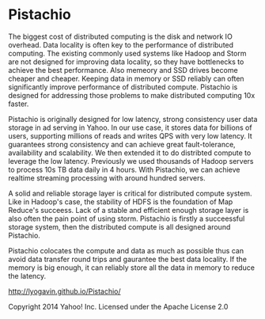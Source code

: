 Pistachio
==========
The biggest cost of distributed computing is the disk and network IO overhead. Data locality is often key to the performance of distributed computing. The existing commonly used systems like Hadoop and Storm are not designed for improving data locality, so they have bottlenecks to achieve the best performance. Also memeory and SSD drives become cheaper and cheaper. Keeping data in memory or SSD reliably can often significantly improve performance of distributed compute. Pistachio is designed for addressing those problems to make distributed computing 10x faster.

Pistachio is originally designed for low latency, strong consistency user data storage in ad serving in Yahoo. In our use case, it stores data for billions of users, supporting millions of reads and writes QPS with very low latency. It guarantees strong consistency and can achieve great fault-tolerance, availability and scalability. We then extended it to do distribted compute to leverage the low latency. Previously we used thousands of Hadoop servers to process 10s TB data daily in 4 hours. With Pistachio, we can achieve realtime streaming processing with around hundred servers.

A solid and reliable storage layer is critical for distributed compute system. Like in Hadoop's case, the stability of HDFS is the foundation of Map Reduce's succeess. Lack of a stable and efficient enough storage layer is also often the pain point of using storm. Pistachio is firstly a succeessful storage system, then the distributed compute is all designed around Pistachio.

Pistachio colocates the compute and data as much as possible thus can avoid data transfer round trips and gaurantee the best data locality. If the memory is big enough, it can reliably store all the data in memory to reduce the latency.

http://lyogavin.github.io/Pistachio/

Copyright 2014 Yahoo! Inc. Licensed under the Apache License 2.0

